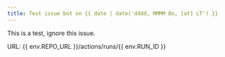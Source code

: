 ```yaml
---
title: Test issue bot on {{ date | date('dddd, MMMM Do, [at] LT') }}
---
```

This is a test, ignore this issue.

URL: {{ env.REPO_URL }}/actions/runs/{{ env.RUN_ID }}
